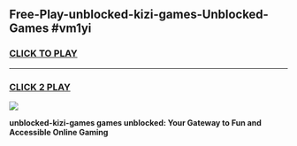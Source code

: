 
## Free-Play-unblocked-kizi-games-Unblocked-Games #vm1yi
<h3>
<a href="https://news.freeplayer.one?title=unblocked-kizi-games&ref=8M">CLICK TO PLAY</a></h3>
<hr>

<h3>
<a href="https://news.freeplayer.one?title=unblocked-kizi-games&ref=8M">CLICK 2 PLAY</a>
  
</h3>

<a href="https://news.freeplayer.one?title=unblocked-kizi-games&ref=8M"><img src="https://clearcache.store/games.png"></a>


**unblocked-kizi-games games unblocked: Your Gateway to Fun and Accessible Online Gaming**
